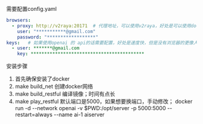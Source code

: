 需要配置config.yaml

```yaml
browsers:
  - proxy: http://v2raya:20171  # 代理地址，可以使用v2raya，好处是可以使用docker部署
    user: "***********@gmail.com"
    password: "******************"
keys:   # 如果使用openai 的 api的话需要配置，好处是速度快，但是没有浏览器的更像人
  - user: *******@gmail.com
    key: ******************************************
```

安装步骤

1. 首先确保安装了docker
2. make build_net 创建docker网络
3. make build_restful 编译镜像；时间有点长
4. make play_restful  默认端口是5000，如果想要换端口，手动修改；  docker run -d --network openai -v $PWD:/opt/server -p 5000:5000 --restart=always --name ai-1 aiserver